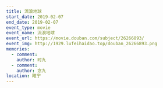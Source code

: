 ```yaml
---
title: 流浪地球
start_date: 2019-02-07
end_date: 2019-02-07
event_type: movie
event_name: 流浪地球
event_url: https://movie.douban.com/subject/26266893/
event_img: http://1929.lufeihaidao.top/douban_26266893.png
memories:
  - comment: 
    author: 时九
  - comment: 
    author: 念九
location: 睢宁
---
```

